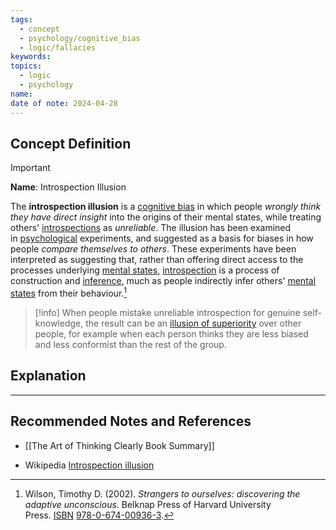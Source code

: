 ```yaml
---
tags:
  - concept
  - psychology/cognitive_bias
  - logic/fallacies
keywords: 
topics:
  - logic
  - psychology
name: 
date of note: 2024-04-28
---
```


## Concept Definition

>[!important]
>**Name**:  Introspection Illusion
>
>The **introspection illusion** is a [cognitive bias](https://en.wikipedia.org/wiki/Cognitive_bias "Cognitive bias") in which people *wrongly think they have direct insight* into the origins of their mental states, while treating others' [introspections](https://en.wikipedia.org/wiki/Introspection "Introspection") as *unreliable*. The illusion has been examined in [psychological](https://en.wikipedia.org/wiki/Psychological "Psychological") experiments, and suggested as a basis for biases in how people *compare themselves to others*. These experiments have been interpreted as suggesting that, rather than offering direct access to the processes underlying [mental states](https://en.wikipedia.org/wiki/Mental_states "Mental states"), [introspection](https://en.wikipedia.org/wiki/Introspection "Introspection") is a process of construction and [inference](https://en.wikipedia.org/wiki/Inference "Inference"), much as people indirectly infer others' [mental states](https://en.wikipedia.org/wiki/Mental_states "Mental states") from their behaviour.[^1]

>[!info]
>When people mistake unreliable introspection for genuine self-knowledge, the result can be an [illusion of superiority](https://en.wikipedia.org/wiki/Illusory_superiority "Illusory superiority") over other people, for example when each person thinks they are less biased and less conformist than the rest of the group.

## Explanation





-----------
##  Recommended Notes and References

- [[The Art of Thinking Clearly Book Summary]]


- Wikipedia [Introspection illusion](https://en.wikipedia.org/wiki/Introspection_illusion)


[^1]: Wilson, Timothy D. (2002). _Strangers to ourselves: discovering the adaptive unconscious_. Belknap Press of Harvard University Press. [ISBN](https://en.wikipedia.org/wiki/ISBN_(identifier) "ISBN (identifier)") [978-0-674-00936-3](https://en.wikipedia.org/wiki/Special:BookSources/978-0-674-00936-3 "Special:BookSources/978-0-674-00936-3").